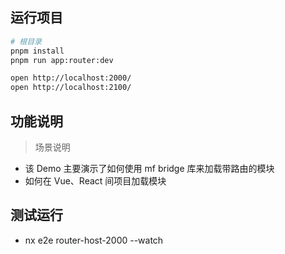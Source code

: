 ## 运行项目

```bash
# 根目录
pnpm install
pnpm run app:router:dev

open http://localhost:2000/
open http://localhost:2100/
```

## 功能说明

> 场景说明

* 该 Demo 主要演示了如何使用 mf bridge 库来加载带路由的模块
* 如何在 Vue、React 间项目加载模块

## 测试运行

* nx e2e router-host-2000 --watch
